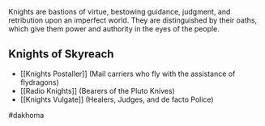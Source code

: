 Knights are bastions of virtue, bestowing guidance, judgment, and retribution upon an imperfect world. They are distinguished by their oaths, which give them power and authority in the eyes of the people.

## Knights of Skyreach
- [[Knights Postaller]] (Mail carriers who fly with the assistance of flydragons)
- [[Radio Knights]]  (Bearers of the Pluto Knives)
- [[Knights Vulgate]] (Healers, Judges, and de facto Police)



#dakhoma 